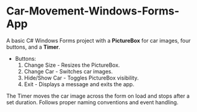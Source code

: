 # Car-Movement-Windows-Forms-App 
A basic C# Windows Forms project with a **PictureBox** for car images, four buttons, and a **Timer**.  
- Buttons:
  1. Change Size - Resizes the PictureBox.
  2. Change Car - Switches car images.
  3. Hide/Show Car - Toggles PictureBox visibility.
  4. Exit - Displays a message and exits the app.

The Timer moves the car image across the form on load and stops after a set duration. Follows proper naming conventions and event handling.
